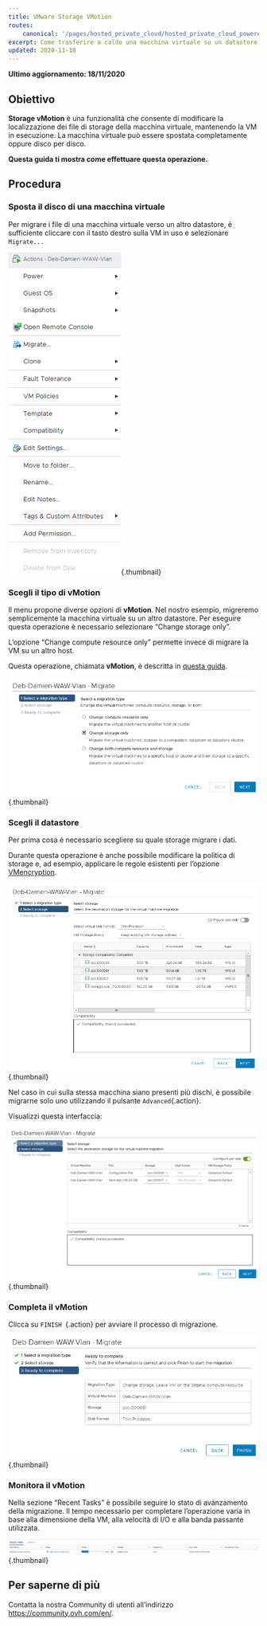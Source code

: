 ```yaml
---
title: VMware Storage VMotion
routes:
    canonical: '/pages/hosted_private_cloud/hosted_private_cloud_powered_by_vmware/vmware_storage_vmotion'
excerpt: Come trasferire a caldo una macchina virtuale su un datastore differente
updated: 2020-11-18
---
```


**Ultimo aggiornamento: 18/11/2020**

## Obiettivo

**Storage vMotion** è una funzionalità che consente di modificare la localizzazione dei file di storage della macchina virtuale, mantenendo la VM in esecuzione. La macchina virtuale può essere spostata completamente oppure disco per disco.

**Questa guida ti mostra come effettuare questa operazione.**

## Procedura

### Sposta il disco di una macchina virtuale

Per migrare i file di una macchina virtuale verso un altro datastore, è sufficiente cliccare con il tasto destro sulla VM in uso e selezionare `Migrate...`

![Spostare disco](images/VmotionStorage1.png){.thumbnail}

### Scegli il tipo di vMotion

Il menu propone diverse opzioni di **vMotion**. Nel nostro esempio, migreremo semplicemente la macchina virtuale su un altro datastore. Per eseguire questa operazione è necessario selezionare “Change storage only”.

L’opzione “Change compute resource only” permette invece di migrare la VM su un altro host.

Questa operazione, chiamata **vMotion**, è descritta in [questa guida](/pages/bare_metal_cloud/managed_bare_metal/vmware_vmotion_new).

![scelta di vMotion](images/VmotionStorage2.png){.thumbnail}

### Scegli il datastore

Per prima cosa è necessario scegliere su quale storage migrare i dati.

Durante questa operazione è anche possibile modificare la politica di storage e, ad esempio, applicare le regole esistenti per l’opzione [VMencryption](/pages/bare_metal_cloud/managed_bare_metal/vm_encrypt).

![scelta datastore](images/VmotionStorage3.png){.thumbnail}

Nel caso in cui sulla stessa macchina siano presenti più dischi, è possibile migrarne solo uno utilizzando il pulsante `Advanced`{.action}.

Visualizzi questa interfaccia:

![datastore vMotion](images/VmotionStorage6.png){.thumbnail}

### Completa il vMotion

Clicca su `FINISH `{.action} per avviare il processo di migrazione.

![completare il vMotion](images/VmotionStorage4.png){.thumbnail}

### Monitora il vMotion

Nella sezione “Recent Tasks” è possibile seguire lo stato di avanzamento della migrazione. Il tempo necessario per completare l’operazione varia in base alla dimensione della VM, alla velocità di I/O e alla banda passante utilizzata.

![Stato di avanzamento di vMotion](images/VmotionStorage5.png){.thumbnail}

## Per saperne di più

Contatta la nostra Community di utenti all’indirizzo <https://community.ovh.com/en/>.
